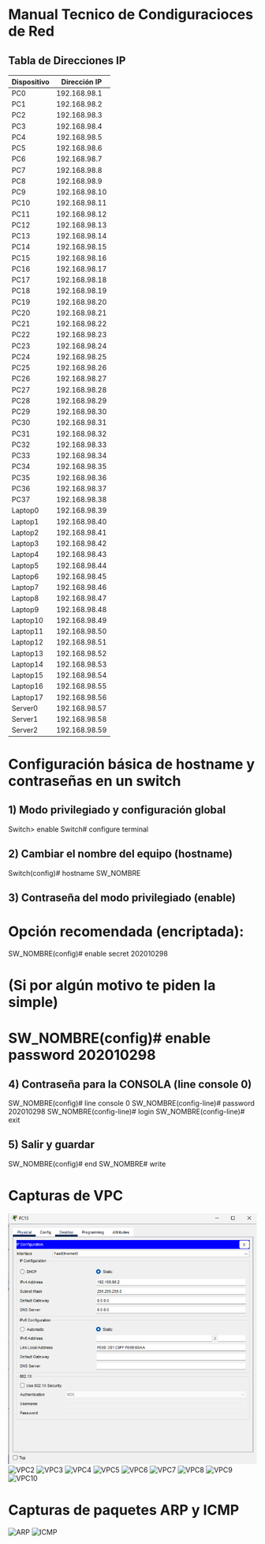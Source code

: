 # Manual Tecnico de Condiguracioces de Red
## Tabla de Direcciones IP
	
| Dispositivo       | Dirección IP   |
|-------------------|----------------|
| PC0               | 192.168.98.1   |
| PC1               | 192.168.98.2   |
| PC2               | 192.168.98.3   |
| PC3               | 192.168.98.4   |
| PC4               | 192.168.98.5   |
| PC5               | 192.168.98.6   |
| PC6               | 192.168.98.7   |
| PC7               | 192.168.98.8   |
| PC8               | 192.168.98.9   |
| PC9               | 192.168.98.10  |
| PC10              | 192.168.98.11  |
| PC11              | 192.168.98.12  |
| PC12              | 192.168.98.13  |
| PC13              | 192.168.98.14  |
| PC14              | 192.168.98.15  |
| PC15              | 192.168.98.16  |
| PC16              | 192.168.98.17  |
| PC17              | 192.168.98.18  |
| PC18              | 192.168.98.19  |
| PC19              | 192.168.98.20  |
| PC20              | 192.168.98.21  |
| PC21              | 192.168.98.22  |
| PC22              | 192.168.98.23  |
| PC23              | 192.168.98.24  |
| PC24              | 192.168.98.25  |
| PC25              | 192.168.98.26  |
| PC26              | 192.168.98.27  |
| PC27              | 192.168.98.28  |
| PC28              | 192.168.98.29  |
| PC29              | 192.168.98.30  |
| PC30              | 192.168.98.31  |
| PC31              | 192.168.98.32  |
| PC32              | 192.168.98.33  |
| PC33              | 192.168.98.34  |
| PC34              | 192.168.98.35  |
| PC35              | 192.168.98.36  |
| PC36              | 192.168.98.37  |
| PC37              | 192.168.98.38  |
| Laptop0           | 192.168.98.39  |
| Laptop1           | 192.168.98.40  |
| Laptop2           | 192.168.98.41  |
| Laptop3           | 192.168.98.42  |
| Laptop4           | 192.168.98.43  |
| Laptop5           | 192.168.98.44  |
| Laptop6           | 192.168.98.45  |
| Laptop7           | 192.168.98.46  |
| Laptop8           | 192.168.98.47  |
| Laptop9           | 192.168.98.48  |
| Laptop10          | 192.168.98.49  |
| Laptop11          | 192.168.98.50  |
| Laptop12          | 192.168.98.51  |
| Laptop13          | 192.168.98.52  |
| Laptop14          | 192.168.98.53  |
| Laptop15          | 192.168.98.54  |
| Laptop16          | 192.168.98.55  |
| Laptop17          | 192.168.98.56  |
| Server0           | 192.168.98.57  |
| Server1           | 192.168.98.58  |
| Server2           | 192.168.98.59  |

# Configuración básica de hostname y contraseñas en un switch

## 1) Modo privilegiado y configuración global
Switch> enable
Switch# configure terminal

## 2) Cambiar el nombre del equipo (hostname)
Switch(config)# hostname SW_NOMBRE

## 3) Contraseña del modo privilegiado (enable)
# Opción recomendada (encriptada):
SW_NOMBRE(config)# enable secret 202010298
# (Si por algún motivo te piden la simple)
# SW_NOMBRE(config)# enable password 202010298

## 4) Contraseña para la CONSOLA (line console 0)
SW_NOMBRE(config)# line console 0
SW_NOMBRE(config-line)# password 202010298
SW_NOMBRE(config-line)# login
SW_NOMBRE(config-line)# exit

## 5) Salir y guardar
SW_NOMBRE(config)# end
SW_NOMBRE# write


# Capturas de VPC

![VPC1](https://github.com/seb4sr/Redes1_2S_2025_202010298/blob/main/Images/vpc1.png)
![VPC2](URL_DE_LA_IMAGEN)
![VPC3](URL_DE_LA_IMAGEN)
![VPC4](URL_DE_LA_IMAGEN)
![VPC5](URL_DE_LA_IMAGEN)
![VPC6](URL_DE_LA_IMAGEN)
![VPC7](URL_DE_LA_IMAGEN)
![VPC8](URL_DE_LA_IMAGEN)
![VPC9](URL_DE_LA_IMAGEN)
![VPC10](URL_DE_LA_IMAGEN)


# Capturas de paquetes ARP y ICMP

![ARP](URL_DE_LA_IMAGEN)
![ICMP](URL_DE_LA_IMAGEN)



